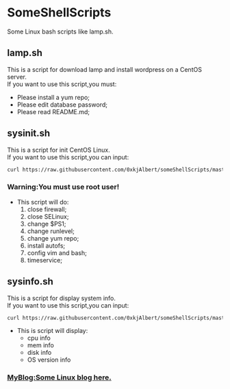 # SomeShellScripts
Some Linux bash scripts like lamp.sh.

## lamp.sh
This is a script for download lamp and install wordpress on a CentOS server.  
If you want to use this script,you must:
* Please install a yum repo;
* Please edit database password;
* Please read README.md;

## sysinit.sh
This is a script for init CentOS Linux.  
If you want to use this script,you can input:
```bash
curl https://raw.githubusercontent.com/0xkjAlbert/someShellScripts/master/sysinit.sh |bash
```
### Warning:You must use root user!
* This script will do:
  1. close firewall;
  2. close SELinux;
  3. change $PS1;
  4. change runlevel;
  5. change yum repo;
  6. install autofs;
  7. config vim and bash;
  8. timeservice;


## sysinfo.sh
This is a script for display system info.  
If you want to use this script,you can input:  
```bash
curl https://raw.githubusercontent.com/0xkjAlbert/someShellScripts/master/sysinfo.sh |bash  
```
* This is script will display:
  * cpu info
  * mem info
  * disk info
  * OS version info

### [MyBlog:Some Linux blog here.](http://111.231.85.97)
